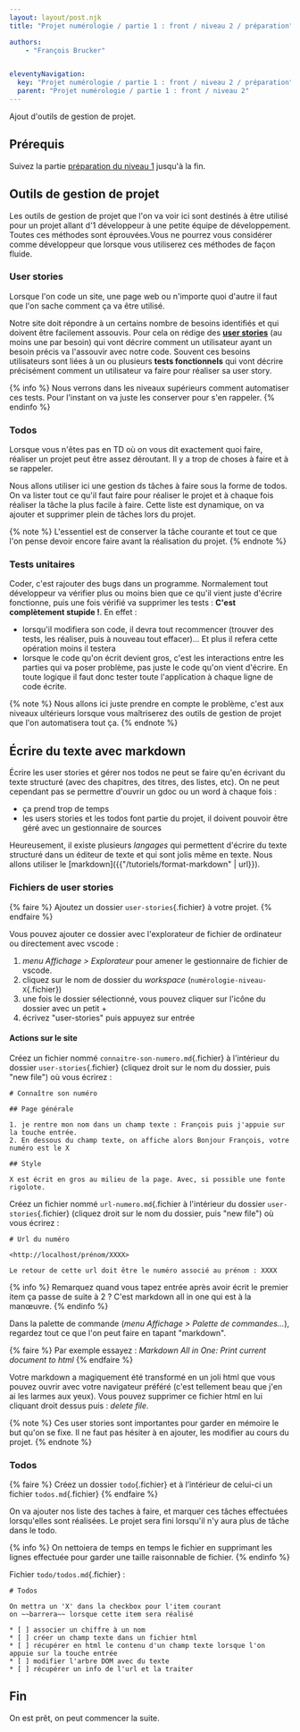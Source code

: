 ```yaml
---
layout: layout/post.njk
title: "Projet numérologie / partie 1 : front / niveau 2 / préparation"

authors:
    - "François Brucker"


eleventyNavigation:
  key: "Projet numérologie / partie 1 : front / niveau 2 / préparation"
  parent: "Projet numérologie / partie 1 : front / niveau 2"
---
```


<!-- début résumé -->

Ajout d'outils de gestion de projet.

<!-- fin résumé -->

## Prérequis

Suivez la partie [préparation du niveau 1](../../niveau-1/1-preparation) jusqu'à la fin.

## Outils de gestion de projet

Les outils de gestion de projet que l'on va voir ici sont destinés à être utilisé pour un projet allant d'1 développeur à une petite équipe de développement. Toutes ces méthodes sont éprouvées.Vous ne pourrez vous considérer comme développeur que lorsque vous utiliserez ces méthodes de façon fluide.

### User stories

Lorsque l'on code un site, une page web ou n'importe quoi d'autre il faut que l'on sache comment ça va être utilisé.

Notre site doit répondre à un certains nombre de besoins identifiés et qui doivent être facilement assouvis. Pour cela on rédige des [**user stories**](https://fr.wikipedia.org/wiki/R%C3%A9cit_utilisateur) (au moins une par besoin) qui vont décrire comment un utilisateur ayant un besoin précis va l'assouvir avec notre code. Souvent ces besoins utilisateurs sont liées à un ou plusieurs **tests fonctionnels** qui vont décrire précisément comment un
utilisateur va faire pour réaliser sa user story.

{% info %}
Nous verrons dans les niveaux supérieurs comment automatiser ces tests. Pour l'instant on va juste les conserver pour s'en rappeler.
{% endinfo %}

### Todos

Lorsque vous n'êtes pas en TD où on vous dit exactement quoi faire, réaliser un projet peut être assez déroutant. Il y a trop de choses à faire et à se rappeler.

Nous allons utiliser ici une gestion ds tâches à faire sous la forme de todos. On va lister tout ce qu'il faut faire pour réaliser le projet et à chaque fois réaliser la tâche la plus facile à faire. Cette liste est dynamique, on va ajouter et supprimer plein de tâches lors du projet.

{% note %}
L'essentiel est de conserver la tâche courante et tout ce que l'on pense devoir encore faire avant la réalisation du projet.
{% endnote %}

### Tests unitaires

Coder, c'est rajouter des bugs dans un programme. Normalement tout développeur va vérifier plus ou moins bien que ce qu'il vient juste d'écrire fonctionne, puis une fois vérifié va supprimer les tests : **C'est complètement stupide !**. En effet :

* lorsqu'il modifiera son code, il devra tout recommencer (trouver des tests, les réaliser, puis à nouveau tout effacer)... Et plus il refera cette opération moins il testera
* lorsque le code qu'on écrit devient gros, c'est les interactions entre les parties qui va poser problème, pas juste le code qu'on vient d'écrire. En toute logique il faut donc tester toute l'application à chaque ligne de code écrite.

{% note %}
Nous allons ici juste prendre en compte le problème, c'est aux niveaux ultérieurs lorsque vous maîtriserez des outils de gestion de projet que l'on automatisera tout ça.
{% endnote %}

## Écrire du texte avec markdown

Écrire les user stories et gérer nos todos ne peut se faire qu'en écrivant du texte structuré (avec des chapitres, des titres, des listes, etc).  On ne peut cependant pas se permettre d'ouvrir un gdoc ou un word à chaque fois :

* ça prend trop de temps
* les users stories et les todos font partie du projet, il doivent pouvoir être géré avec un gestionnaire de sources

Heureusement, il existe plusieurs *langages* qui permettent d'écrire du texte structuré dans un éditeur de texte et qui sont jolis même en texte. Nous allons utiliser le [markdown]({{"/tutoriels/format-markdown" | url}}).

### Fichiers de user stories

{% faire %}
Ajoutez un dossier `user-stories`{.fichier} à votre projet.
{% endfaire %}

Vous pouvez ajouter ce dossier avec l'explorateur de fichier de ordinateur ou directement avec vscode :

1. *menu Affichage > Explorateur* pour amener le gestionnaire de fichier de vscode.
2. cliquez sur le nom de dossier du *workspace* (`numérologie-niveau-X`{.fichier})
3. une fois le dossier sélectionné, vous pouvez cliquer sur l'icône du dossier avec un petit +
4. écrivez "user-stories" puis appuyez sur entrée

#### Actions sur le site

Créez un fichier nommé `connaitre-son-numero.md`{.fichier} à l'intérieur du dossier `user-stories`{.fichier} (cliquez droit sur le nom du dossier, puis "new file") où vous écrirez :

```
# Connaître son numéro

## Page générale

1. je rentre mon nom dans un champ texte : François puis j'appuie sur la touche entrée.
2. En dessous du champ texte, on affiche alors Bonjour François, votre numéro est le X

## Style 

X est écrit en gros au milieu de la page. Avec, si possible une fonte rigolote.
```

Créez un fichier nommé `url-numero.md`{.fichier à l'intérieur du dossier `user-stories`{.fichier} (cliquez droit sur le nom du dossier, puis "new file") où vous écrirez :

```
# Url du numéro

<http://localhost/prénom/XXXX>

Le retour de cette url doit être le numéro associé au prénom : XXXX
```

{% info %}
Remarquez quand vous tapez entrée après avoir écrit le premier item ça passe de suite à 2 ? C'est markdown all in one qui est à la manœuvre.
{% endinfo %}

Dans la palette de commande (*menu Affichage > Palette de commandes...*), regardez tout ce que l'on peut faire en tapant "markdown".

{% faire %}
Par exemple essayez : *Markdown All in One: Print current document to html*
{% endfaire %}

Votre markdown a magiquement été transformé en un joli html que vous pouvez ouvrir avec votre navigateur préféré (c'est tellement beau que j'en ai les larmes aux yeux). Vous pouvez supprimer ce fichier html en lui cliquant droit dessus puis : *delete file*.

{% note %}
Ces user stories sont importantes pour garder en mémoire le but qu'on se fixe. Il ne faut pas hésiter à en ajouter, les modifier au cours du projet.
{% endnote %}

### Todos

{% faire %}
Créez un dossier `todo`{.fichier} et à l’intérieur de celui-ci un fichier `todos.md`{.fichier}
{% endfaire %}

On va ajouter nos liste des taches à faire, et marquer ces tâches effectuées lorsqu'elles sont réalisées. Le projet sera fini lorsqu'il n'y aura plus de tâche dans le todo.

{% info %}
On nettoiera de temps en temps le fichier en supprimant les lignes effectuée pour garder une taille raisonnable de fichier.
{% endinfo %}

Fichier `todo/todos.md`{.fichier} :

```
# Todos

On mettra un 'X' dans la checkbox pour l'item courant
on ~~barrera~~ lorsque cette item sera réalisé

* [ ] associer un chiffre à un nom
* [ ] créer un champ texte dans un fichier html
* [ ] récupérer en html le contenu d'un champ texte lorsque l'on appuie sur la touche entrée
* [ ] modifier l'arbre DOM avec du texte
* [ ] récupérer un info de l'url et la traiter
```

## Fin

On est prêt, on peut commencer la suite.
